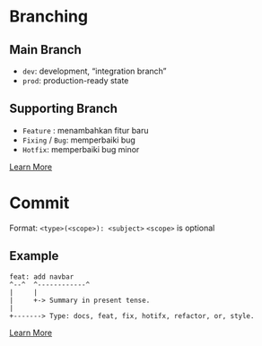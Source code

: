 # Branching

## Main Branch
- `dev`: development, “integration branch”
- `prod`: production-ready state

## Supporting Branch
- `Feature` : menambahkan fitur baru
- `Fixing` / `Bug`: memperbaiki bug
- `Hotfix`: memperbaiki bug minor

[Learn More](https://nvie.com/posts/a-successful-git-branching-model/)

# Commit
Format: `<type>(<scope>): <subject>`
`<scope>` is optional

## Example
```
feat: add navbar
^--^  ^------------^
|     |
|     +-> Summary in present tense.
|
+-------> Type: docs, feat, fix, hotifx, refactor, or, style.
```
[Learn More](https://gist.github.com/joshbuchea/6f47e86d2510bce28f8e7f42ae84c716)
